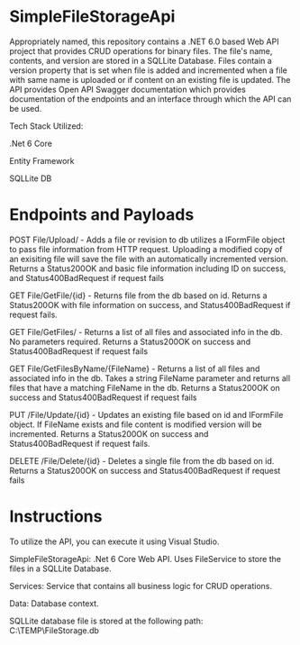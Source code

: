 # SimpleFileStorageApi
Appropriately named, this repository contains a .NET 6.0 based Web API project that provides CRUD operations for binary files. The file's name, contents, and version are stored in a SQLLite Database. Files contain a version property that is set when file is added and incremented when a file with same name is uploaded or if content on an existing file is updated. The API provides Open API Swagger documentation which provides documentation of the endpoints and an interface through which the API can be used.

Tech Stack Utilized:

.Net 6 Core

Entity Framework

SQLLite DB

# Endpoints and Payloads
POST File/Upload/ - Adds a file or revision to db utilizes a IFormFile object to pass file information from HTTP request. Uploading a modified copy of an exisiting file will save the file with an automatically incremented version. Returns a Status200OK and basic file information including ID on success, and Status400BadRequest if request fails

GET File/GetFile/{id} - Returns file from the db based on id. Returns a Status200OK with file information on success, and Status400BadRequest if request fails.

GET File/GetFiles/ - Returns a list of all files and associated info in the db. No parameters required. Returns a Status200OK on success and Status400BadRequest if request fails

GET File/GetFilesByName/{FileName} - Returns a list of all files and associated info in the db. Takes a string FileName parameter and returns all files that have a matching FileName in the db. Returns a Status200OK on success and Status400BadRequest if request fails

PUT /File/Update/{id} - Updates an existing file based on id and IFormFile object. If FileName exists and file content is modified version will be incremented. Returns a Status200OK on success and Status400BadRequest if request fails.

DELETE /File/Delete/{id} - Deletes a single file from the db based on id. Returns a Status200OK on success and Status400BadRequest if request fails

# Instructions
To utilize the API, you can
execute it using Visual Studio. 

SimpleFileStorageApi: .Net 6 Core Web API. Uses FileService to store the files in a SQLLite Database.

Services: Service that contains all business logic for CRUD operations.

Data: Database context.  

SQLLite database file is stored at the following path:  
C:\TEMP\FileStorage.db

